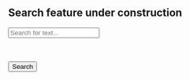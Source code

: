 ## Search feature under construction
<div>

<input type="text" id="search-text" placeholder="Search for text..."/>

<br><br>
<button type="button" id="search-button">Search</button>

<p id="results"></p>
</div>